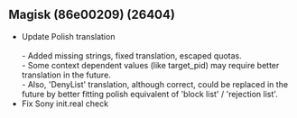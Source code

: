 ## Magisk (86e00209) (26404)
- Update Polish translation<br><br>- Added missing strings, fixed translation, escaped quotas.<br>- Some context dependent values (like target_pid) may require better translation in the future.<br>- Also, 'DenyList' translation, although correct, could be replaced in the future by better fitting polish equivalent of 'block list' / 'rejection list'.
- Fix Sony init.real check
